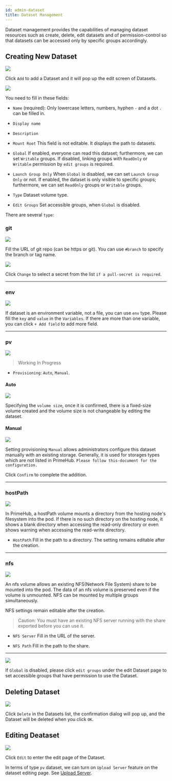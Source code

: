 ```yaml
---
id: admin-dataset
title: Dataset Management
---
```


Dataset management provides the capabilities of managing dataset resources such as create, delete, edit datasets and of permission-control so that datasets can be accessed only by specific groups accordingly.

## Creating New Dataset

![](assets/dataset_5_v26.png)

Click `Add` to add a Dataset and it will pop up the edit screen of Datasets.

![](assets/admin_dataset_v26.png)

You need to fill in these fields:

+ `Name` (required): Only lowercase letters, numbers, hyphen `-` and a dot `.` can be filled in.

+ `Display name`

+ `Description`

+ `Mount Root` This field is not editable. It displays the path to datasets.

+ `Global` If enabled, everyone can read this dataset; furthermore, we can set `Writable` groups. If disabled, linking groups with `ReadOnly` or `Writable` permission by `edit groups` is required.

+ `Launch Group Only` When `Global` is disabled, we can set `Launch Group Only` or not. If enabled, the dataset is only visible to specific groups; furthermore, we can set `ReadOnly` groups or `Writable` groups.

+ `Type` Dataset volume type.

+ `Edit Groups` Set accessible groups, when `Global` is disabled.

There are several `type`:

### git

![](assets/dataset_git.png)

Fill the URL of git repo (can be https or git). You can use `#branch` to specify the branch or tag name.

![](assets/dataset_secret_list.png)

Click `Change` to select a secret from the list `if a pull-secret is required`.

---

### env

![](assets/dataset_env.png)

If dataset is an environment variable, not a file, you can use `env` type. Please fill the `key` and `value` in the `Variables`. If there are more than one variable, you can click `+ Add field` to add more field.

---

### pv

![](assets/dataset_pv_v2.png)

>Working In Progress

+ `Provisioning`: `Auto`, `Manual`.

#### Auto

![](assets/dataset_pv_auto.png)

Specifying the `volume size`, once it is confirmed, there is a fixed-size volume created and the volume size is not changeable by editing the dataset.

#### Manual

![](assets/dataset_pv_manual.png)

Setting provisioning `Manual` allows administrators configure this dataset manually with an existing storage. Generally, it is used for storages types which are not listed in PrimeHub. `Please follow this-document for the configuration.`

Click `Confirm` to complete the addition.

---

### hostPath

![](assets/dataset_hostpath.png)

In PrimeHub, a hostPath volume mounts a directory from the hosting node's filesystem into the pod. If there is no such directory on the hosting node, it shows a blank directory when accessing the read-only directory or even shows warning when accessing the read-write directory.

+ `HostPath` Fill in the path to a directory. The setting remains editable after the creation.

---

### nfs

![](assets/dataset_nfs.png)

An nfs volume allows an existing NFS(Network File System) share to be mounted into the pod. The data of an nfs volume is preserved even if the volume is unmounted.
NFS can be mounted by multiple groups simultaneously.

NFS settings remain editable after the creation.

>Caution: You must have an existing NFS server running with the share exported before you can use it.

+ `NFS Server` Fill in the URL of the server.

+ `NFS Path` Fill in the path to the share.

---

![](assets/edit_groups.png)

If `Global` is disabled, please click `edit groups` under the edit Dataset page to set accessible groups that have permission to use the Dataset.

## Deleting Dataset

![](assets/actions.png)

Click `Delete` in the Datasets list, the confirmation dialog will pop up, and the Dataset will be deleted when you click `OK`.

## Editing Deataset

![](assets/actions.png)

Click `Edit` to enter the edit page of the Dataset.

In terms of type `pv` dataset, we can turn on `Upload Server` feature on the dataset editing page. See [Upload Server](admin-uploader).
